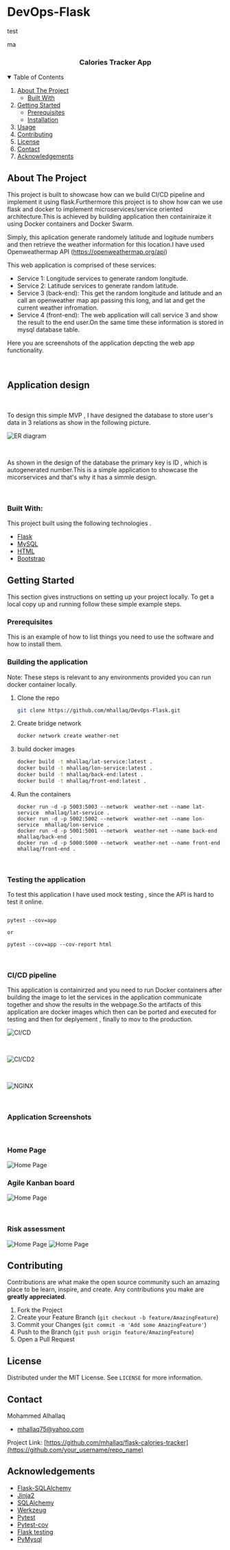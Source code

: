 # DevOps-Flask
test

ma


<!-- PROJECT SHIELDS -->
<!--
*** I'm using markdown "reference style" links for readability.
*** Reference links are enclosed in brackets [ ] instead of parentheses ( ).
*** See the bottom of this document for the declaration of the reference variables
*** for contributors-url, forks-url, etc. This is an optional, concise syntax you may use.
*** https://www.markdownguide.org/basic-syntax/#reference-style-links
-->




  <h3 align="center">Calories Tracker App</h3>

  



<!-- TABLE OF CONTENTS -->
<details open="open">
  <summary>Table of Contents</summary>
  <ol>
    <li>
      <a href="#about-the-project">About The Project</a>
      <ul>
        <li><a href="#built-with">Built With</a></li>
      </ul>
    </li>
    <li>
      <a href="#getting-started">Getting Started</a>
      <ul>
        <li><a href="#prerequisites">Prerequisites</a></li>
        <li><a href="#Building-the-application">Installation</a></li>
      </ul>
    </li>
    <li><a href="#usage">Usage</a></li>
    <li><a href="#contributing">Contributing</a></li>
    <li><a href="#license">License</a></li>
    <li><a href="#contact">Contact</a></li>
    <li><a href="#acknowledgements">Acknowledgements</a></li>
  </ol>
</details>



<!-- ABOUT THE PROJECT -->
## About The Project


This project is built to showcase how can we build CI/CD pipeline and implement it using flask.Furthermore this project is to show how can we use flask and docker to implement microservices/service oriented architecture.This is achieved by building application then containiraize it using Docker containers and Docker Swarm. 

Simply, this aplication generate randomely latitude and logitude numbers and then retrieve the weather information for this location.I have used Openweathermap API (https://openweathermap.org/api) 

This web application is comprised of these services:
* Service 1: Longitude services to generate random longitude.
* Service 2: Latitude services to generate random latitude.
* Service 3 (back-end): This get the random longitude and latitude and
  an call an openweather map api passing this long, and lat and get the current weather infromation.
* Service 4 (front-end): The web application will call service 3 and show the result to the end user.On the same time these information is stored in mysql database table. 

Here you are screenshots of the application depcting the web app functionality.

<br/>

## Application design

<br/>

To design this simple MVP , I have designed the database to store user's data in 3 relations as show in the following picture.


![ER diagram](https://i.imgur.com/P7ZxwvG.png)

<br/>

As shown in the design of the database the primary key is ID , which is autogenerated number.This is a simple application to showcase the micorservices and that's why it has a simmle design.



<br/>
 
### Built With:

This project built using the following technologies . 
* [Flask](https://flask.palletsprojects.com/en/1.1.x/)
* [MySQL](https://www.mysql.com/)
* [HTML](https://html.spec.whatwg.org/multipage/)
* [Bootstrap](https://getbootstrap.com)



<!-- GETTING STARTED -->
## Getting Started

This section gives instructions on setting up your project locally.
To get a local copy up and running follow these simple example steps.

### Prerequisites

This is an example of how to list things you need to use the software and how to install them.


### Building the application

Note: These steps is relevant to any environments provided you can run docker container locally.

1. Clone the repo
   ```sh
   git clone https://github.com/mhallaq/DevOps-Flask.git
   ```
2. Create bridge network
   ```sh
   docker network create weather-net
   ```
3. build docker images
   ```sh
   docker build -t mhallaq/lat-service:latest .
   docker build -t mhallaq/lon-service:latest .
   docker build -t mhallaq/back-end:latest .
   docker build -t mhallaq/front-end:latest .
   ```
4. Run the containers
   ```
   docker run -d -p 5003:5003 --network  weather-net --name lat-service  mhallaq/lat-service .
   docker run -d -p 5002:5002 --network  weather-net --name lon-service  mhallaq/lon-service .
   docker run -d -p 5001:5001 --network  weather-net --name back-end  mhallaq/back-end .
   docker run -d -p 5000:5000 --network  weather-net --name front-end  mhallaq/front-end .
   ```
<br/>

### Testing the application

To test this application I have used mock testing , since the API is hard to test it online.

```

pytest --cov=app 

or

pytest --cov=app --cov-report html

```

<br/>

### CI/CD pipeline
This application is containirzed and you need to run Docker containers after building the image to let the services in the application communicate together and show the results in the webpage.So the artifacts of this application are docker images which then can be ported and executed for testing and then for deplyement , finally to mov to the production.

![CI/CD](https://i.imgur.com/uZM27LR.jpg)

<br/>

![CI/CD2](https://i.imgur.com/6wfxYTP.png)

<br/>

![NGINX](https://i.imgur.com/lO4ikSz.png)

<br/>

### Application Screenshots

<br/>

### Home Page
![Home Page](https://i.imgur.com/iqRExF1.png)



### Agile Kanban board

![Home Page](https://i.imgur.com/UVHh2Sk.png)


<br/>

### Risk assessment

![Home Page](https://i.imgur.com/korIhkT.png)
![Home Page](https://i.imgur.com/xU3EDli.png)


<!-- CONTRIBUTING -->
## Contributing

Contributions are what make the open source community such an amazing place to be learn, inspire, and create. Any contributions you make are **greatly appreciated**.

1. Fork the Project
2. Create your Feature Branch (`git checkout -b feature/AmazingFeature`)
3. Commit your Changes (`git commit -m 'Add some AmazingFeature'`)
4. Push to the Branch (`git push origin feature/AmazingFeature`)
5. Open a Pull Request




<!-- LICENSE -->
## License

Distributed under the MIT License. See `LICENSE` for more information.



<!-- CONTACT -->
## Contact

Mohammed Alhallaq 
- mhallaq75@yahoo.com

Project Link: [https://github.com/mhallaq/flask-calories-tracker](https://github.com/your_username/repo_name)



<!-- ACKNOWLEDGEMENTS -->
## Acknowledgements
* [Flask-SQLAlchemy](https://flask-sqlalchemy.palletsprojects.com/en/2.x/)
* [Jinja2](https://jinja.palletsprojects.com/en/2.11.x/)
* [SQLAlchemy](https://www.sqlalchemy.org/)
* [Werkzeug](https://werkzeug.palletsprojects.com/en/1.0.x/)
* [Pytest](https://docs.pytest.org/en/stable/)
* [Pytest-cov](https://pytest-cov.readthedocs.io/en/latest/)
* [Flask testing](https://flask.palletsprojects.com/en/1.1.x/testing/)
* [PyMysql](https://www.mysql.com/)





<!-- MARKDOWN LINKS & IMAGES -->
<!-- https://www.markdownguide.org/basic-syntax/#reference-style-links -->

